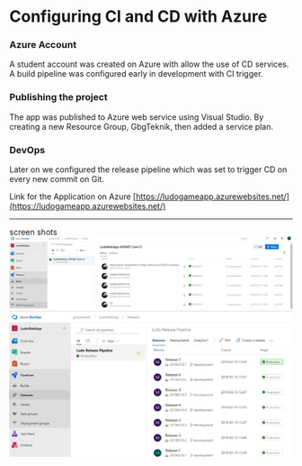 # Configuring CI and CD with Azure

### Azure Account
A student account was created on Azure with allow the use of CD services. 
A build pipeline was configured early in development with CI trigger. 

### Publishing the project 
The app was published to Azure web service using Visual Studio. By creating a new Resource Group, GbgTeknik, then added a service plan. 

### DevOps

Later on we configured the release pipeline which was set to trigger CD on every new commit on Git. 

Link for the Application on Azure
[https://ludogameapp.azurewebsites.net/](https://ludogameapp.azurewebsites.net/) 

---
screen shots
![CI](img/CI.jpg)
![CD](img/CD.jpg)